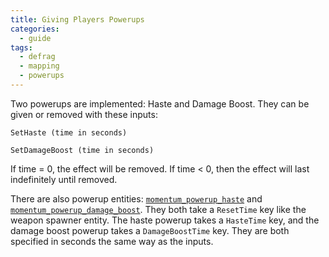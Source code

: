 ```yaml
---
title: Giving Players Powerups
categories:
  - guide
tags:
  - defrag
  - mapping
  - powerups
---
```


Two powerups are implemented: Haste and Damage Boost. They can be given or removed with these inputs:

`SetHaste (time in seconds)`

`SetDamageBoost (time in seconds)`

If time = 0, the effect will be removed. If time < 0, then the effect will last indefinitely until removed.

There are also powerup entities: [`momentum_powerup_haste`](/entity/momentum_powerup_haste) and [`momentum_powerup_damage_boost`](/entity/momentum_powerup_damage_boost). They both take a `ResetTime` key like the weapon spawner entity. The haste powerup takes a `HasteTime` key, and the damage boost powerup takes a `DamageBoostTime` key. They are both specified in seconds the same way as the inputs.
